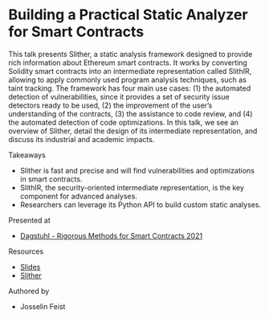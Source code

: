 # Building a Practical Static Analyzer for Smart Contracts
This talk presents Slither, a static analysis framework designed to provide rich information about Ethereum smart contracts. It works by converting Solidity smart contracts into an intermediate representation called SlithIR, allowing to apply commonly used program analysis techniques, such as taint tracking. The framework has four main use cases: (1) the automated detection of vulnerabilities, since it provides a set of security issue detectors ready to be used, (2) the improvement of the user’s understanding of the contracts, (3) the assistance to code review, and (4) the automated detection of code optimizations. In this talk, we see an overview of Slither, detail the design of its intermediate representation, and discuss its industrial and academic impacts.

Takeaways

* Slither is fast and precise and will find vulnerabilities and optimizations in smart contracts.
* SlithIR, the security-oriented intermediate representation, is the key component for advanced analyses.
* Researchers can leverage its Python API to build custom static analyses.

Presented at
* [Dagstuhl - Rigorous Methods for Smart Contracts 2021](https://www.dagstuhl.de/en/program/calendar/semhp/?semnr=21431)

Resources

- [Slides](2021-10-27-dagstuhl-slither.pdf)
- [Slither](https://github.com/crytic/slither/)

Authored by

* Josselin Feist
